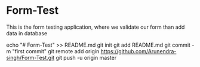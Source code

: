 # Form-Test
This is the form testing application, where we validate our form than add data in database

echo "# Form-Test" >> README.md
git init
git add README.md
git commit -m "first commit"
git remote add origin https://github.com/Arunendra-singh/Form-Test.git
git push -u origin master
